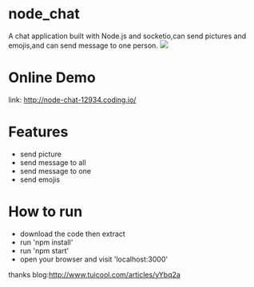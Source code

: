 node_chat
=========

A chat application built with Node.js and socketio,can send pictures and emojis,and can send message to one person.
![](https://github.com/kiroChen/node_chat/blob/master/public/images/ui.jpg)

Online Demo
=========
link: http://node-chat-12934.coding.io/

Features
=========
* send picture
* send message to all
* send message to one
* send emojis

How to run
=========
* download the code then extract
* run 'npm install'
* run 'npm start'
* open your browser and visit 'localhost:3000'

thanks blog:http://www.tuicool.com/articles/yYbq2a
